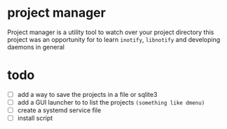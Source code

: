 # project manager

Project manager is a utility tool to watch over your project directory this
project was an opportunity for to learn `inotify`, `libnotify` and developing
daemons in general

# todo

- [ ] add a way to save the projects in a file or sqlite3
- [ ] add a GUI launcher to to list the projects `(something like dmenu)`
- [ ] create a systemd service file
- [ ] install script

